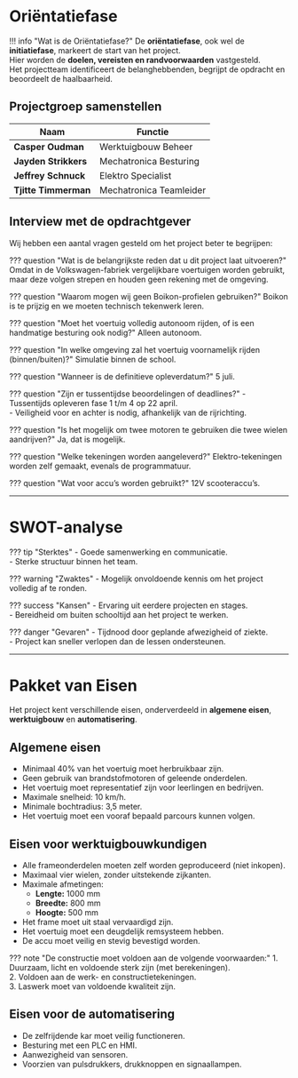 # Oriëntatiefase

!!! info "Wat is de Oriëntatiefase?"
    De **oriëntatiefase**, ook wel de **initiatiefase**, markeert de start van het project.  
    Hier worden de **doelen, vereisten en randvoorwaarden** vastgesteld.  
    Het projectteam identificeert de belanghebbenden, begrijpt de opdracht en beoordeelt de haalbaarheid.

## Projectgroep samenstellen

| Naam               | Functie                   |
|--------------------|--------------------------|
| **Casper Oudman**  | Werktuigbouw Beheer      |
| **Jayden Strikkers** | Mechatronica Besturing |
| **Jeffrey Schnuck** | Elektro Specialist      |
| **Tjitte Timmerman** | Mechatronica Teamleider |

## Interview met de opdrachtgever

Wij hebben een aantal vragen gesteld om het project beter te begrijpen:

??? question "Wat is de belangrijkste reden dat u dit project laat uitvoeren?"
    Omdat in de Volkswagen-fabriek vergelijkbare voertuigen worden gebruikt, maar deze volgen strepen en houden geen rekening met de omgeving.

??? question "Waarom mogen wij geen Boikon-profielen gebruiken?"
    Boikon is te prijzig en we moeten technisch tekenwerk leren.

??? question "Moet het voertuig volledig autonoom rijden, of is een handmatige besturing ook nodig?"
    Alleen autonoom.

??? question "In welke omgeving zal het voertuig voornamelijk rijden (binnen/buiten)?"
    Simulatie binnen de school.

??? question "Wanneer is de definitieve opleverdatum?"
    5 juli.

??? question "Zijn er tussentijdse beoordelingen of deadlines?"
    - Tussentijds opleveren fase 1 t/m 4 op 22 april.  
    - Veiligheid voor en achter is nodig, afhankelijk van de rijrichting.

??? question "Is het mogelijk om twee motoren te gebruiken die twee wielen aandrijven?"
    Ja, dat is mogelijk.

??? question "Welke tekeningen worden aangeleverd?"
    Elektro-tekeningen worden zelf gemaakt, evenals de programmatuur.

??? question "Wat voor accu’s worden gebruikt?"
    12V scooteraccu’s.

---

# SWOT-analyse

??? tip "Sterktes"
    - Goede samenwerking en communicatie.  
    - Sterke structuur binnen het team.

??? warning "Zwaktes"
    - Mogelijk onvoldoende kennis om het project volledig af te ronden.

??? success "Kansen"
    - Ervaring uit eerdere projecten en stages.  
    - Bereidheid om buiten schooltijd aan het project te werken.

??? danger "Gevaren"
    - Tijdnood door geplande afwezigheid of ziekte.  
    - Project kan sneller verlopen dan de lessen ondersteunen.

---

# Pakket van Eisen

Het project kent verschillende eisen, onderverdeeld in **algemene eisen**, **werktuigbouw** en **automatisering**.

## Algemene eisen
- Minimaal 40% van het voertuig moet herbruikbaar zijn.
- Geen gebruik van brandstofmotoren of geleende onderdelen.
- Het voertuig moet representatief zijn voor leerlingen en bedrijven.
- Maximale snelheid: 10 km/h.
- Minimale bochtradius: 3,5 meter.
- Het voertuig moet een vooraf bepaald parcours kunnen volgen.

## Eisen voor werktuigbouwkundigen
- Alle frameonderdelen moeten zelf worden geproduceerd (niet inkopen).
- Maximaal vier wielen, zonder uitstekende zijkanten.
- Maximale afmetingen:  
    - **Lengte:** 1000 mm  
    - **Breedte:** 800 mm  
    - **Hoogte:** 500 mm  
- Het frame moet uit staal vervaardigd zijn.
- Het voertuig moet een deugdelijk remsysteem hebben.
- De accu moet veilig en stevig bevestigd worden.

??? note "De constructie moet voldoen aan de volgende voorwaarden:"
    1. Duurzaam, licht en voldoende sterk zijn (met berekeningen).  
    2. Voldoen aan de werk- en constructietekeningen.  
    3. Laswerk moet van voldoende kwaliteit zijn.  

## Eisen voor de automatisering
- De zelfrijdende kar moet veilig functioneren.
- Besturing met een PLC en HMI.
- Aanwezigheid van sensoren.
- Voorzien van pulsdrukkers, drukknoppen en signaallampen.